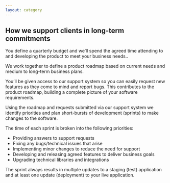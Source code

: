```yaml
---
layout: category
---
```


## How we support clients in long-term commitments

You define a quarterly budget and we’ll spend the agreed time attending to and developing the product to
meet your business needs..

We work together to define a product roadmap based on current needs and medium to long-term business plans.

You’ll be given access to our support system so you can easily request new features as they come to mind and report bugs. This contributes to the product roadmap, building a complete picture of your software requirements.

Using the roadmap and requests submitted via our support system we identify priorities and plan short-bursts of development (sprints) to make changes to the software.

The time of each sprint is broken into the following priorities:

* Providing answers to support requests
* Fixing any bugs/technical issues that arise
* Implementing minor changes to reduce the need for support
* Developing and releasing agreed features to deliver business goals
* Upgrading technical libraries and integrations

The sprint always results in multiple updates to a staging (test) application and at least one update (deployment) to your live application.
